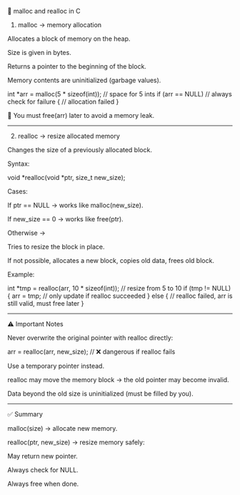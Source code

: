 📝 malloc and realloc in C

1. malloc → memory allocation

Allocates a block of memory on the heap.

Size is given in bytes.

Returns a pointer to the beginning of the block.

Memory contents are uninitialized (garbage values).


int *arr = malloc(5 * sizeof(int)); // space for 5 ints
if (arr == NULL)   // always check for failure
{
    // allocation failed
}

📌 You must free(arr) later to avoid a memory leak.


---

2. realloc → resize allocated memory

Changes the size of a previously allocated block.

Syntax:

void *realloc(void *ptr, size_t new_size);

Cases:

If ptr == NULL → works like malloc(new_size).

If new_size == 0 → works like free(ptr).

Otherwise →

Tries to resize the block in place.

If not possible, allocates a new block, copies old data, frees old block.




Example:

int *tmp = realloc(arr, 10 * sizeof(int)); // resize from 5 to 10
if (tmp != NULL)
{
    arr = tmp; // only update if realloc succeeded
}
else
{
    // realloc failed, arr is still valid, must free later
}


---

⚠️ Important Notes

Never overwrite the original pointer with realloc directly:

arr = realloc(arr, new_size); // ❌ dangerous if realloc fails

Use a temporary pointer instead.

realloc may move the memory block → the old pointer may become invalid.

Data beyond the old size is uninitialized (must be filled by you).



---

✅ Summary

malloc(size) → allocate new memory.

realloc(ptr, new_size) → resize memory safely:

May return new pointer.

Always check for NULL.


Always free when done.

